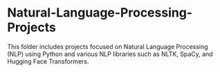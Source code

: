 # Natural-Language-Processing-Projects
This folder includes projects focused on Natural Language Processing (NLP) using Python and various NLP libraries such as NLTK, SpaCy, and Hugging Face Transformers.
